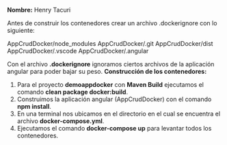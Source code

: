 **Nombre:** Henry Tacuri

Antes de construir los contenedores crear un archivo .dockerignore con lo siguiente:

AppCrudDocker/node_modules
AppCrudDocker/.git
AppCrudDocker/dist
AppCrudDocker/.vscode
AppCrudDocker/.angular

Con el archivo **.dockerignore** ignoramos ciertos archivos de la aplicación angular para poder bajar su peso.
**Construcción de los contenedores:**
1.	Para el proyecto **demoappdocker** con **Maven Build** ejecutamos el comando **clean package docker:build**.
2.	Construimos la aplicación angular (AppCrudDocker) con el comando **npm install**.
3.	En una terminal nos ubicamos en el directorio en el cual se encuentra el archivo **docker-compose.yml**. 
4.	Ejecutamos el comando **docker-compose up** para levantar todos los contenedores.


